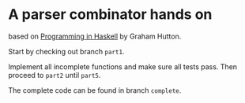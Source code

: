 # A parser combinator hands on

based on [Programming in Haskell](http://www.cs.nott.ac.uk/~pszgmh/pih.html) by Graham Hutton.

Start by checking out branch `part1`.

Implement all incomplete functions and make sure all tests pass. Then proceed to `part2` until `part5`.

The complete code can be found in branch `complete`.

